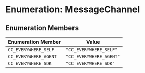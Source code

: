 # Enumeration: MessageChannel

## Enumeration Members

| Enumeration Member | Value |
| ------ | ------ |
| `CC_EVERYWHERE_SELF` | `"CC_EVERYWHERE_SELF"` |
| `CC_EVERYWHERE_AGENT` | `"CC_EVERYWHERE_AGENT"` |
| `CC_EVERYWHERE_SDK` | `"CC_EVERYWHERE_SDK"` |
